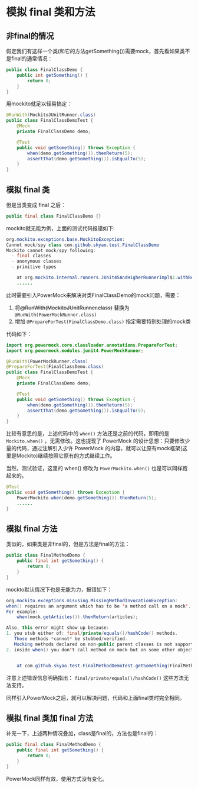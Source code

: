 # 模拟 final 类和方法

## 非final的情况

假定我们有这样一个类(和它的方法getSomething())需要mock，首先看如果类不是final的通常情况：

```java
public class FinalClassDemo {
    public int getSomething() {
        return 0;
    }
}
```

用mockito就足以轻易搞定：

```java
@RunWith(MockitoJUnitRunner.class)
public class FinalClassDemoTest {
    @Mock
    private FinalClassDemo demo;

    @Test
    public void getSomething() throws Exception {
        when(demo.getSomething()).thenReturn(5);
        assertThat(demo.getSomething()).isEqualTo(5);
    }
}
```

## 模拟 final 类

但是当类变成 final 之后：

```java
public final class FinalClassDemo {}
```

mockito就无能为例，上面的测试代码报错如下:

```java
org.mockito.exceptions.base.MockitoException: 
Cannot mock/spy class com.github.skyao.test.FinalClassDemo
Mockito cannot mock/spy following:
  - final classes
  - anonymous classes
  - primitive types

	at org.mockito.internal.runners.JUnit45AndHigherRunnerImpl$1.withBefores(JUnit45AndHigherRunnerImpl.java:27)
	......
```

此时需要引入PowerMock来解决对类FinalClassDemo的mock问题，需要：

1. 将~~@RunWith(MockitoJUnitRunner.class)~~ 替换为 `@RunWith(PowerMockRunner.class)`
2. 增加 `@PrepareForTest(FinalClassDemo.class)` 指定需要特别处理的mock类

代码如下：

```java
import org.powermock.core.classloader.annotations.PrepareForTest;
import org.powermock.modules.junit4.PowerMockRunner;

@RunWith(PowerMockRunner.class)
@PrepareForTest(FinalClassDemo.class)
public class FinalClassDemoTest {
    @Mock
    private FinalClassDemo demo;

    @Test
    public void getSomething() throws Exception {
        when(demo.getSomething()).thenReturn(5);
        assertThat(demo.getSomething()).isEqualTo(5);
    }
}
```

比较有意思的是，上述代码中的 `when()` 方法还是之前的代码，即用的是 `Mockito.when()` ，无需修改。这也提现了 PowerMock 的设计思想：只要修改少量的代码，通过注解引入少许 PowerMock 的内容，就可以让原有mock框架(这里是Mockito)继续按照它原有的方式继续工作。

当然，测试验证，这里的 when() 修改为 `PowerMockito.when()` 也是可以同样跑起来的。

```java
@Test
public void getSomething() throws Exception {
    PowerMockito.when(demo.getSomething()).thenReturn(5);
	......
}
```

## 模拟 final 方法

类似的，如果类是非final的，但是方法是final的方法：

```java
public class FinalMethodDemo {
    public final int getSomething() {
        return 0;
    }
}
```

mockto默认情况下也是无能为力，报错如下：

```java
org.mockito.exceptions.misusing.MissingMethodInvocationException:
when() requires an argument which has to be 'a method call on a mock'.
For example:
    when(mock.getArticles()).thenReturn(articles);

Also, this error might show up because:
1. you stub either of: final/private/equals()/hashCode() methods.
   Those methods *cannot* be stubbed/verified.
   Mocking methods declared on non-public parent classes is not supported.
2. inside when() you don't call method on mock but on some other object.


	at com.github.skyao.test.FinalMethodDemoTest.getSomething(FinalMethodDemoTest.java:23)
```

注意上述错误信息明确指出： `final/private/equals()/hashCode()` 这些方法无法支持。

同样引入PowerMock之后，就可以解决问题，代码和上面final类时完全相同。

## 模拟 final 类加 final 方法

补充一下，上述两种情况叠加，class是final的，方法也是final的：

```java
public final class FinalMethodDemo {
    public final int getSomething() {
        return 0;
    }
}
```

PowerMock同样有效，使用方式没有变化。

